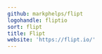 ```yaml
---
github: markphelps/flipt
logohandle: fliptio
sort: flipt
title: Flipt
website: 'https://flipt.io/'
---
```

